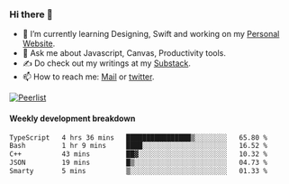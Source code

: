 ### Hi there 👋

- 🌱 I’m currently learning Designing, Swift and working on my [Personal Website](https://kvaishak.com/).
- 💬 Ask me about Javascript, Canvas,  Productivity tools. 
- :writing_hand: Do check out my writings at my [Substack](https://kvaishak.substack.com/).
- 📫 How to reach me: [Mail](mailto:vaishak.kaippanchery@gmail.com) or [twitter](https://twitter.com/kvaishack).

[![Peerlist](https://github-readme-badge.peerlist.io/api/vaishak)](https://peerlist.io/vaishak)

#### Weekly development breakdown

<!--START_SECTION:waka-->

```txt
TypeScript   4 hrs 36 mins   ████████████████▒░░░░░░░░   65.80 %
Bash         1 hr 9 mins     ████░░░░░░░░░░░░░░░░░░░░░   16.52 %
C++          43 mins         ██▓░░░░░░░░░░░░░░░░░░░░░░   10.32 %
JSON         19 mins         █▒░░░░░░░░░░░░░░░░░░░░░░░   04.73 %
Smarty       5 mins          ▒░░░░░░░░░░░░░░░░░░░░░░░░   01.33 %
```

<!--END_SECTION:waka-->
